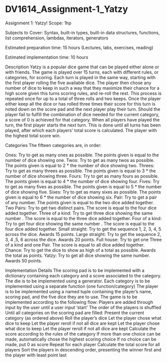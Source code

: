 # DV1614_Assignment-1_Yatzy

Assignment 1: Yatzy!
Scope: 1hp

Subjects to Cover: Syntax, built-in types, built-in data structures, functions, list comprehension, lambdas, iterators, generators

Estimated preparation time: 15 hours (Lectures, labs, exercises, reading)

Estimated implementation time: 10 hours 

Description
Yatzy is a popular dice game that can be played either alone or with friends. The game is played over 15 turns, each with different rules, or categories, for scoring. Each turn is played in the same way, starting with the first player rolling the five available dice. The player then chose any number of dice to keep in such a way that they maximize their chance for a high score given this turns scoring rules, and re-roll the rest. This process is repeated once for up to a total of three rolls and two keeps. Once the player either keep all the dice or has rolled three times their score for this turn is noted down on the score pad and the next player play their turn. Should the player fail to fulfill the combination of dice needed for the current category, a score of 0 is achieved for that category. When all players have played the turn, the first player starts the next turn. This is done until all turns has been played, after which each players' total score is calculated. The player with the highest total score win.

Categories
The fifteen categories are, in order:

Ones: Try to get as many ones as possible. The points given is equal to the number of dice showing one.
Twos: Try to get as many twos as possible. The points given is equal to 2 * the number of dice showing two.
Threes: Try to get as many threes as possible. The points given is equal to 3 * the number of dice showing three.
Fours: Try to get as many fours as possible. The points given is equal to 4 * the number of dice showing four.
Fives: Try to get as many fives as possible. The points given is equal to 5 * the number of dice showing five.
Sixes: Try to get as many sixes as possible. The points given is equal to 6 * the number of dice showing six.
Pair: Try to get a pair of any number. The points given is equal to the two dice added together.
Two Pairs: Try to get two distinct pairs. The score is equal to the four dice added together.
Three of a kind: Try to get three dice showing the same number . The score is equal to the three dice added together.
Four of a kind: Try to get four dice showing the same number . The score is equal to the four dice added together.
Small straight: Try to get the sequence 1, 2, 3, 4, 5 across the dice. Awards 15 points.
Large straight: Try to get the sequence 2, 3, 4 ,5, 6 across the dice. Awards 20 points.
Full house: Try to get one Three of a kind and one Pair. The score is equal to all dice added together.
Chance: Try to get the dice to show as high of a total as possible. Awards the total as points.
Yatzy: Try to get all dice showing the same number. Awards 50 points.

 

Implementation Details
The scoring pad is to be implemented with a dictionary containing each category and a score associated to the category.
The die is to be implemented using a generator.
Each category is to be implemented using a separate function (one function/category)
The player is to be implemented using a named tuple containing the player’s name, scoring pad, and the five dice they are to use.
The game is to be implemented according to the following flow:
Players are added through input by the user until a user input ‘start’
The order of the players is shuffled
Until all categories on the scoring pad are filled:
Present the current category (as ordered above)
Roll the player’s dice
Let the player chose what dice to keep
Let the player reroll if not all dice are kept
Let the player chose what dice to keep
Let the player reroll if not all dice are kept
Calculate the score according to the rules of the category
If more than one choice can be made, automatically chose the highest scoring choice
If no choice can be made, put 0 as score
Repeat for each player
Calculate the total score for all players
Sort the players in descending order, presenting the winner first and the player with least point last
